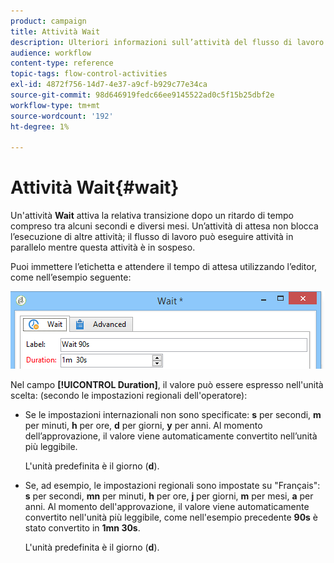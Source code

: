 ```yaml
---
product: campaign
title: Attività Wait
description: Ulteriori informazioni sull’attività del flusso di lavoro Wait
audience: workflow
content-type: reference
topic-tags: flow-control-activities
exl-id: 4872f756-14d7-4e37-a9cf-b929c77e34ca
source-git-commit: 98d646919fedc66ee9145522ad0c5f15b25dbf2e
workflow-type: tm+mt
source-wordcount: '192'
ht-degree: 1%

---
```


# Attività Wait{#wait}

Un&#39;attività **Wait** attiva la relativa transizione dopo un ritardo di tempo compreso tra alcuni secondi e diversi mesi. Un’attività di attesa non blocca l’esecuzione di altre attività; il flusso di lavoro può eseguire attività in parallelo mentre questa attività è in sospeso.

Puoi immettere l’etichetta e attendere il tempo di attesa utilizzando l’editor, come nell’esempio seguente:

![](assets/edit_wait.png)

Nel campo **[!UICONTROL Duration]**, il valore può essere espresso nell&#39;unità scelta: (secondo le impostazioni regionali dell&#39;operatore):

* Se le impostazioni internazionali non sono specificate: **s** per secondi, **m** per minuti, **h** per ore, **d** per giorni, **y** per anni. Al momento dell’approvazione, il valore viene automaticamente convertito nell’unità più leggibile.

   L&#39;unità predefinita è il giorno (**d**).

* Se, ad esempio, le impostazioni regionali sono impostate su &quot;Français&quot;: **s** per secondi, **mn** per minuti, **h** per ore, **j** per giorni, **m** per mesi, **a** per anni. Al momento dell&#39;approvazione, il valore viene automaticamente convertito nell&#39;unità più leggibile, come nell&#39;esempio precedente **90s** è stato convertito in **1mn 30s**.

   L&#39;unità predefinita è il giorno (**d**).
